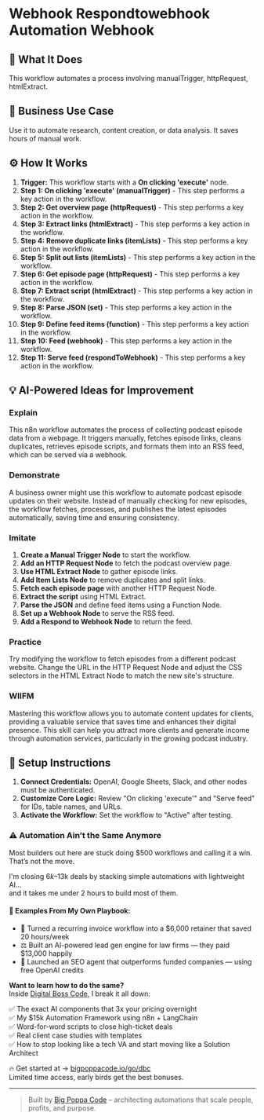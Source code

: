 # Webhook Respondtowebhook Automation Webhook

## 🚀 What It Does
This workflow automates a process involving manualTrigger, httpRequest, htmlExtract.

## 💼 Business Use Case
Use it to automate research, content creation, or data analysis. It saves hours of manual work.

## ⚙️ How It Works
1.  **Trigger:** This workflow starts with a **On clicking 'execute'** node.
2. **Step 1: On clicking 'execute' (manualTrigger)** - This step performs a key action in the workflow.
3. **Step 2: Get overview page (httpRequest)** - This step performs a key action in the workflow.
4. **Step 3: Extract links (htmlExtract)** - This step performs a key action in the workflow.
5. **Step 4: Remove duplicate links (itemLists)** - This step performs a key action in the workflow.
6. **Step 5: Split out lists (itemLists)** - This step performs a key action in the workflow.
7. **Step 6: Get episode page (httpRequest)** - This step performs a key action in the workflow.
8. **Step 7: Extract script (htmlExtract)** - This step performs a key action in the workflow.
9. **Step 8: Parse JSON (set)** - This step performs a key action in the workflow.
10. **Step 9: Define feed items (function)** - This step performs a key action in the workflow.
11. **Step 10: Feed (webhook)** - This step performs a key action in the workflow.
12. **Step 11: Serve feed (respondToWebhook)** - This step performs a key action in the workflow.

## 💡 AI-Powered Ideas for Improvement
### Explain
This n8n workflow automates the process of collecting podcast episode data from a webpage. It triggers manually, fetches episode links, cleans duplicates, retrieves episode scripts, and formats them into an RSS feed, which can be served via a webhook.

### Demonstrate
A business owner might use this workflow to automate podcast episode updates on their website. Instead of manually checking for new episodes, the workflow fetches, processes, and publishes the latest episodes automatically, saving time and ensuring consistency.

### Imitate
1. **Create a Manual Trigger Node** to start the workflow.
2. **Add an HTTP Request Node** to fetch the podcast overview page.
3. **Use HTML Extract Node** to gather episode links.
4. **Add Item Lists Node** to remove duplicates and split links.
5. **Fetch each episode page** with another HTTP Request Node.
6. **Extract the script** using HTML Extract.
7. **Parse the JSON** and define feed items using a Function Node.
8. **Set up a Webhook Node** to serve the RSS feed.
9. **Add a Respond to Webhook Node** to return the feed.

### Practice
Try modifying the workflow to fetch episodes from a different podcast website. Change the URL in the HTTP Request Node and adjust the CSS selectors in the HTML Extract Node to match the new site's structure.

### WIIFM
Mastering this workflow allows you to automate content updates for clients, providing a valuable service that saves time and enhances their digital presence. This skill can help you attract more clients and generate income through automation services, particularly in the growing podcast industry.

## 🔧 Setup Instructions
1. **Connect Credentials:** OpenAI, Google Sheets, Slack, and other nodes must be authenticated.
2. **Customize Core Logic:** Review "On clicking 'execute'" and "Serve feed" for IDs, table names, and URLs.
3. **Activate the Workflow:** Set the workflow to "Active" after testing.

### ⚠️ Automation Ain’t the Same Anymore

Most builders out here are stuck doing $500 workflows and calling it a win.  
That’s not the move.  

I'm closing $6k–$13k deals by stacking simple automations with lightweight AI...  
and it takes me under 2 hours to build most of them.

#### 🧠 Examples From My Own Playbook:
- 🔁 Turned a recurring invoice workflow into a $6,000 retainer that saved 20 hours/week  
- ⚖️ Built an AI-powered lead gen engine for law firms — they paid $13,000 happily  
- 🚀 Launched an SEO agent that outperforms funded companies — using free OpenAI credits  

**Want to learn how to do the same?**  
Inside [Digital Boss Code](https://bigpoppacode.io/go/dbc), I break it all down:

✅ The exact AI components that 3x your pricing overnight  
✅ My $15k Automation Framework using n8n + LangChain  
✅ Word-for-word scripts to close high-ticket deals  
✅ Real client case studies with templates  
✅ How to stop looking like a tech VA and start moving like a Solution Architect  

🔥 Get started at → [bigpoppacode.io/go/dbc](https://bigpoppacode.io/go/dbc)  
Limited time access, early birds get the best bonuses.

---
> Built by [Big Poppa Code](https://bigpoppacode.io) – architecting automations that scale people, profits, and purpose.
